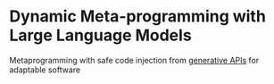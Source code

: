 # Dynamic Meta-programming with Large Language Models
Metaprogramming with safe code injection from [generative APIs](https://github.com/ch3njust1n/generative-api) for adaptable software